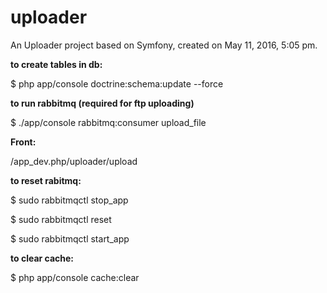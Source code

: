 uploader
========

<p>An Uploader project based on Symfony, created on May 11, 2016, 5:05 pm.</p>

<b>to create tables in db:</b>
<p>$ php app/console doctrine:schema:update --force</p>

<b>to run rabbitmq (required for ftp uploading)</b>
<p>$ ./app/console rabbitmq:consumer upload_file</p>

<p><b>Front:</b></p>
<p>/app_dev.php/uploader/upload</p>

<b>to reset rabitmq:</b>

<p>$ sudo rabbitmqctl stop_app</p>
<p>$ sudo rabbitmqctl reset</p>
<p>$ sudo rabbitmqctl start_app</p>

<b>to clear cache:</b>

<p>$ php app/console cache:clear</p>
